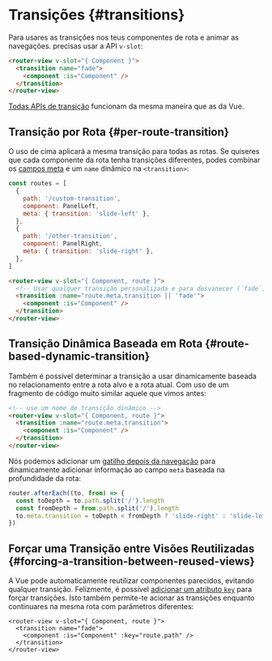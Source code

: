 # Transições {#transitions}

<VueSchoolLink
  href="https://vueschool.io/lessons/route-transitions"
  title="Aprenda como aplicar transições às rotas"
/>

Para usares as transições nos teus componentes de rota e animar as navegações. precisas usar a API `v-slot`:

```html
<router-view v-slot="{ Component }">
  <transition name="fade">
    <component :is="Component" />
  </transition>
</router-view>
```

[Todas APIs de transição](https://vuejs.org/guide/transitions-enterleave) funcionam da mesma maneira que as da Vue.

## Transição por Rota {#per-route-transition}

O uso de cima aplicará a mesma transição para todas as rotas. Se quiseres que cada componente da rota tenha transições diferentes, podes combinar os [campos meta](./meta) e um `name` dinâmico na `<transition>`:

```js
const routes = [
  {
    path: '/custom-transition',
    component: PanelLeft,
    meta: { transition: 'slide-left' },
  },
  {
    path: '/other-transition',
    component: PanelRight,
    meta: { transition: 'slide-right' },
  },
]
```

```html
<router-view v-slot="{ Component, route }">
  <!-- Usar qualquer transição personalizada e para desvanecer (`fade`) -->
  <transition :name="route.meta.transition || 'fade'">
    <component :is="Component" />
  </transition>
</router-view>
```

## Transição Dinâmica Baseada em Rota {#route-based-dynamic-transition}

Também é possível determinar a transição a usar dinamicamente baseada no relacionamento entre a rota alvo e a rota atual. Com uso de um fragmento de código muito similar aquele que vimos antes:

```html
<!-- use um nome de transição dinâmico -->
<router-view v-slot="{ Component, route }">
  <transition :name="route.meta.transition">
    <component :is="Component" />
  </transition>
</router-view>
```

Nós podemos adicionar um [gatilho depois da navegação](./navigation-guards#global-after-hooks) para dinamicamente adicionar informação ao campo `meta` baseada na profundidade da rota:

```js
router.afterEach((to, from) => {
  const toDepth = to.path.split('/').length
  const fromDepth = from.path.split('/').length
  to.meta.transition = toDepth < fromDepth ? 'slide-right' : 'slide-left'
})
```

## Forçar uma Transição entre Visões Reutilizadas {#forcing-a-transition-between-reused-views}

A Vue pode automaticamente reutilizar componentes parecidos, evitando qualquer transição. Felizmente, é possível [adicionar um atributo `key`](https://vuejs.org/api/special-attributes#key) para forçar transições. Isto também permite-te acionar as transições enquanto continuares na mesma rota com parâmetros diferentes:

```vue
<router-view v-slot="{ Component, route }">
  <transition name="fade">
    <component :is="Component" :key="route.path" />
  </transition>
</router-view>
```

<!-- TODO: interactive example -->
<!-- See full example [here](https://github.com/vuejs/vue-router/blob/dev/examples/transitions/app.js). -->
